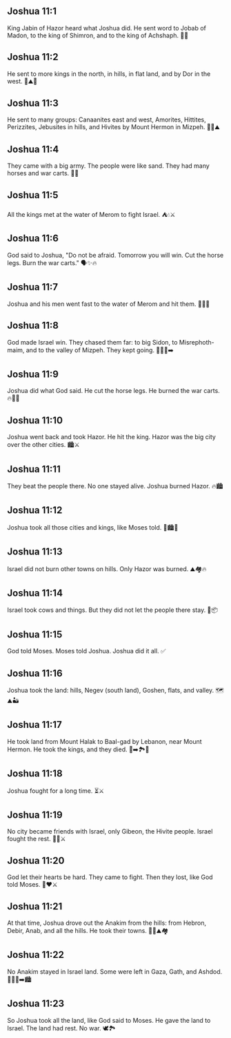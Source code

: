 ## Joshua 11:1
King Jabin of Hazor heard what Joshua did. He sent word to Jobab of Madon, to the king of Shimron, and to the king of Achshaph. 📣👑
## Joshua 11:2
He sent to more kings in the north, in hills, in flat land, and by Dor in the west. 🧭⛰️🌊
## Joshua 11:3
He sent to many groups: Canaanites east and west, Amorites, Hittites, Perizzites, Jebusites in hills, and Hivites by Mount Hermon in Mizpeh. 📜👥⛰️
## Joshua 11:4
They came with a big army. The people were like sand. They had many horses and war carts. 🐎🛞
## Joshua 11:5
All the kings met at the water of Merom to fight Israel. ⛺💧⚔️
## Joshua 11:6
God said to Joshua, "Do not be afraid. Tomorrow you will win. Cut the horse legs. Burn the war carts." 🗣️✨🔥
## Joshua 11:7
Joshua and his men went fast to the water of Merom and hit them. 🏃‍♂️💥
## Joshua 11:8
God made Israel win. They chased them far: to big Sidon, to Misrephoth-maim, and to the valley of Mizpeh. They kept going. 🏹🏃‍♂️➡️
## Joshua 11:9
Joshua did what God said. He cut the horse legs. He burned the war carts. 🔥🐎🛞
## Joshua 11:10
Joshua went back and took Hazor. He hit the king. Hazor was the big city over the other cities. 🏙️⚔️
## Joshua 11:11
They beat the people there. No one stayed alive. Joshua burned Hazor. 🔥🏙️
## Joshua 11:12
Joshua took all those cities and kings, like Moses told. 📜🏙️👑
## Joshua 11:13
Israel did not burn other towns on hills. Only Hazor was burned. ⛰️🏘️🔥
## Joshua 11:14
Israel took cows and things. But they did not let the people there stay. 🐄📦
## Joshua 11:15
God told Moses. Moses told Joshua. Joshua did it all. ✅
## Joshua 11:16
Joshua took the land: hills, Negev (south land), Goshen, flats, and valley. 🗺️⛰️🏜️
## Joshua 11:17
He took land from Mount Halak to Baal-gad by Lebanon, near Mount Hermon. He took the kings, and they died. 🗻➡️🏞️👑
## Joshua 11:18
Joshua fought for a long time. ⏳⚔️
## Joshua 11:19
No city became friends with Israel, only Gibeon, the Hivite people. Israel fought the rest. 🤝✅⚔️
## Joshua 11:20
God let their hearts be hard. They came to fight. Then they lost, like God told Moses. 🧱❤️⚔️
## Joshua 11:21
At that time, Joshua drove out the Anakim from the hills: from Hebron, Debir, Anab, and all the hills. He took their towns. 🧍‍♂️⛰️🏘️
## Joshua 11:22
No Anakim stayed in Israel land. Some were left in Gaza, Gath, and Ashdod. 🚫🧍‍♂️➡️🏙️
## Joshua 11:23
So Joshua took all the land, like God said to Moses. He gave the land to Israel. The land had rest. No war. 🕊️🏞️
